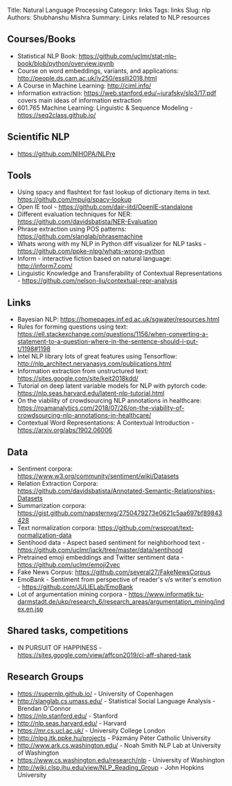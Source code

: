 Title: Natural Language Processing
Category: links
Tags: links
Slug: nlp
Authors: Shubhanshu Mishra
Summary: Links related to NLP resources

## Courses/Books
* Statistical NLP Book: https://github.com/uclmr/stat-nlp-book/blob/python/overview.ipynb
* Course on word embeddings, variants, and applications: http://people.ds.cam.ac.uk/iv250/esslli2018.html
* A Course in Machine Learning: http://ciml.info/
* Information extraction: https://web.stanford.edu/~jurafsky/slp3/17.pdf covers main ideas of information extraction
* 601.765 Machine Learning: Linguistic & Sequence Modeling - https://seq2class.github.io/


## Scientific NLP 
* https://github.com/NIHOPA/NLPre

## Tools

* Using spacy and flashtext for fast lookup of dictionary items in text. https://github.com/mpuig/spacy-lookup
* Open IE tool - https://github.com/dair-iitd/OpenIE-standalone
* Different evaluation techniques for NER: https://github.com/davidsbatista/NER-Evaluation
* Phrase extraction using POS patterns: https://github.com/slanglab/phrasemachine
* Whats wrong with my NLP in Python diff visualizer for NLP tasks - https://github.com/ppke-nlpg/whats-wrong-python
* Inform - interactive fiction based on natural language: http://inform7.com/
* Linguistic Knowledge and Transferability of Contextual Representations - https://github.com/nelson-liu/contextual-repr-analysis

## Links
* Bayesian NLP: https://homepages.inf.ed.ac.uk/sgwater/resources.html
* Rules for forming questions using text: https://ell.stackexchange.com/questions/1156/when-converting-a-statement-to-a-question-where-in-the-sentence-should-i-put-t/1198#1198
* Intel NLP library lots of great features using Tensorflow: http://nlp_architect.nervanasys.com/publications.html
* Information extraction from unstructured text: https://sites.google.com/site/keit2018kdd/
* Tutorial on deep latent variable models for NLP with pytorch code: https://nlp.seas.harvard.edu/latent-nlp-tutorial.html
* On the viability of crowdsourcing NLP annotations in healthcare: https://roamanalytics.com/2018/07/26/on-the-viability-of-crowdsourcing-nlp-annotations-in-healthcare/
* Contextual Word Representations: A Contextual Introduction - https://arxiv.org/abs/1902.06006

## Data

* Sentiment corpora: https://www.w3.org/community/sentiment/wiki/Datasets
* Relation Extraction Corpora: https://github.com/davidsbatista/Annotated-Semantic-Relationships-Datasets
* Summarization corpora: https://gist.github.com/napsternxg/2750479273e0621c5aa697bf89843428
* Text normalization corpora: https://github.com/rwsproat/text-normalization-data
* Sentihood data - Aspect based sentiment for neighborhood text - https://github.com/uclmr/jack/tree/master/data/sentihood
* Pretrained emoji embeddings and Twitter sentiment data - https://github.com/uclmr/emoji2vec
* Fake News Corpus: https://github.com/several27/FakeNewsCorpus
* EmoBank - Sentiment from perspective of reader's v/s writer's emotion - https://github.com/JULIELab/EmoBank
* Lot of argumentation mining corpora - https://www.informatik.tu-darmstadt.de/ukp/research_6/research_areas/argumentation_mining/index.en.jsp

## Shared tasks, competitions

* IN PURSUIT OF HAPPINESS - https://sites.google.com/view/affcon2019/cl-aff-shared-task

## Research Groups
* https://supernlp.github.io/ - University of Copenhagen 
* http://slanglab.cs.umass.edu/ - Statistical Social Language Analysis - Brendan O'Connor
* https://nlp.stanford.edu/ - Stanford
* http://nlp.seas.harvard.edu/ - Harvard
* https://mr.cs.ucl.ac.uk/ - University College London
* http://nlpg.itk.ppke.hu/projects - Pázmány Péter Catholic University
* http://www.ark.cs.washington.edu/ - Noah Smith NLP Lab at University of Washington
* https://www.cs.washington.edu/research/nlp - University of Washington
* http://wiki.clsp.jhu.edu/view/NLP_Reading_Group - John Hopkins University
